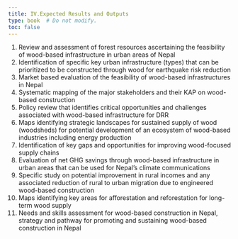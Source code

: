 ```yaml
---
title: IV.Expected Results and Outputs  
type: book  # Do not modify.
toc: false
---
```

1.	Review and assessment of forest resources ascertaining the feasibility of wood-based infrastructure in urban areas of Nepal 
2.	Identification of specific key urban infrastructure (types) that can be prioritized to be constructed through wood for earthquake risk reduction
3.	Market based evaluation of the feasibility of wood-based infrastructures in Nepal 
4.	Systematic mapping of the major stakeholders and their KAP on wood-based construction
5.	Policy review that identifies critical opportunities and challenges associated with wood-based infrastructure for DRR
6.	Maps identifying strategic landscapes for sustained supply of wood  (woodsheds) for potential development of an ecosystem of wood-based industries including energy production
7.	Identification of key gaps and opportunities for improving wood-focused supply chains
8.	Evaluation of net GHG savings through wood-based infrastructure in urban areas that can be used for Nepal’s climate communications 
9.	Specific study on potential improvement in rural incomes and any associated reduction of rural to urban migration due to engineered wood-based construction
10.	Maps identifying key areas for afforestation and reforestation for long-term wood supply
11.	 Needs and skills assessment for wood-based construction in Nepal, strategy and pathway for promoting and sustaining wood-based construction in Nepal 
